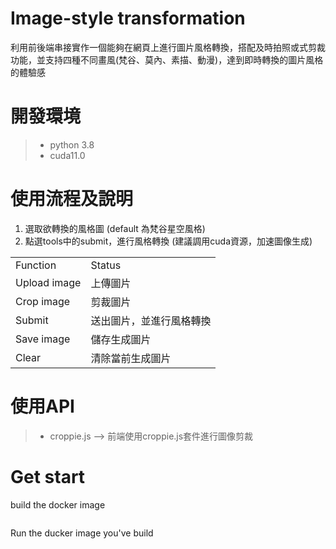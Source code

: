 # Image-style transformation
利用前後端串接實作一個能夠在網頁上進行圖片風格轉換，搭配及時拍照或式剪裁功能，並支持四種不同畫風(梵谷、莫內、素描、動漫)，達到即時轉換的圖片風格的體驗感

# 開發環境
>- python 3.8
>- cuda11.0

# 使用流程及說明
1. 選取欲轉換的風格圖 (default 為梵谷星空風格)
2. 點選tools中的submit，進行風格轉換
(建議調用cuda資源，加速圖像生成)

<table>
<tr>
  <td>Function</td>
  <td>Status</td>
</tr>
<tr>
  <td>
    Upload image
  </td>
  <td>
    上傳圖片
  </td>
</tr>
  <tr>
  <td>
    Crop image
  </td>
  <td>
    剪裁圖片
  </td>
</tr>
    <tr>
  <td>
    Submit
  </td>
  <td>
    送出圖片，並進行風格轉換
  </td>
</tr>
  <tr>
  <td>
    Save image
  </td>
  <td>
    儲存生成圖片
  </td>
</tr>
  </tr>
  <tr>
  <td>
    Clear
  </td>
  <td>
    清除當前生成圖片
  </td>
</tr>
</table>

# 使用API
>- croppie.js --> 前端使用croppie.js套件進行圖像剪裁

# Get start
build the docker image 
```

```
Run the ducker image you've build
```


```
